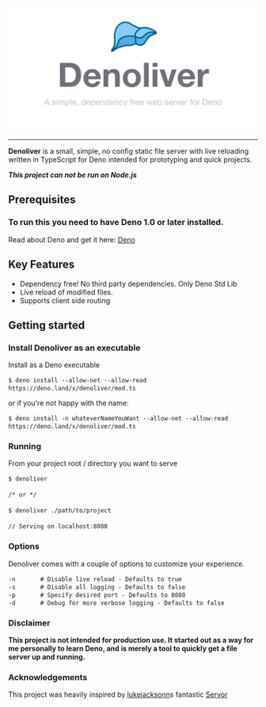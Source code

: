 <p align="center">
  <img src="media/denoliver.png" title="Denoliver" alt="It's a liver" width="530">
</p>

---

__Denoliver__ is a small, simple, no config static file server with live reloading written in TypeScript for Deno intended for prototyping and quick projects.

_**This project can not be run on Node.js**_

## Prerequisites

### To run this you need to have Deno 1.0 or later installed.

Read about Deno and get it here: [Deno](https://deno.land/)

## Key Features

- Dependency free! No third party dependencies. Only Deno Std Lib
- Live reload of modified files.
- Supports client side routing

## Getting started

### Install Denoliver as an executable

Install as a Deno executable

```
$ deno install --allow-net --allow-read https://deno.land/x/denoliver/mod.ts
```

or if you're not happy with the name:

```
$ deno install -n whateverNameYouWant --allow-net --allow-read https://deno.land/x/denoliver/mod.ts
```

### Running

From your project root / directory you want to serve

```
$ denoliver

/* or */

$ denoliver ./path/to/project

// Serving on localhost:8080
```

### Options

Denoliver comes with a couple of options to customize your experience.

```
-n       # Disable live reload - Defaults to true
-s       # Disable all logging - Defaults to false
-p       # Specify desired port - Defaults to 8080
-d       # Debug for more verbose logging - Defaults to false
```

### Disclaimer

**This project is not intended for production use. It started out as a way for me personally to learn Deno, and is merely a tool to quickly get a file server up and running.**

### Acknowledgements

This project was heavily inspired by [lukejacksonn](https://github.com/lukejacksonn)s fantastic [Servor](https://github.com/lukejacksonn/servor/)

```

```
